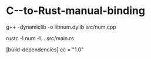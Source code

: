 # C--to-Rust-manual-binding

g++ -dynamiclib -o libnum.dylib src/num.cpp

rustc -l num -L . src/main.rs


[build-dependencies]
cc = "1.0"
